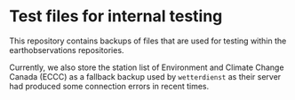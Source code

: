 # Test files for internal testing

This repository contains backups of files that are used
for testing within the earthobservations repositories.

Currently, we also store the station list of Environment
and Climate Change Canada (ECCC) as a fallback backup used
by ``wetterdienst`` as their server had produced
some connection errors in recent times.
